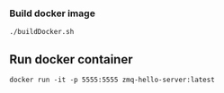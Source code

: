 ### Build docker image

```
./buildDocker.sh
```

## Run docker container

```
docker run -it -p 5555:5555 zmq-hello-server:latest 
```

